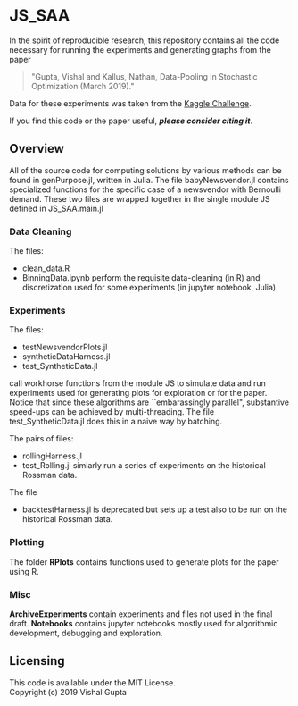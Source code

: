 # JS_SAA

In the spirit of reproducible research, this repository contains all the code necessary for running the experiments and generating graphs from the paper 
> "Gupta, Vishal and Kallus, Nathan, Data-Pooling in Stochastic Optimization (March 2019)."

Data for these experiments was taken from the [Kaggle Challenge](https://www.kaggle.com/c/rossmann-store-sales).

If you find this code or the paper useful, ***please consider citing it***.

## Overview
All of the source code for computing solutions by various methods can be found in genPurpose.jl, written in Julia.  The file babyNewsvendor.jl contains specialized functions for the specific case of a newsvendor with Bernoulli demand.   These two files are wrapped together in the single module JS defined in JS_SAA.main.jl

### Data Cleaning
The files:
  - clean_data.R
  - BinningData.ipynb
perform the requisite data-cleaning (in R) and discretization used for some experiments (in jupyter notebook, Julia).   

### Experiments
The files:
  - testNewsvendorPlots.jl
  - syntheticDataHarness.jl
  - test_SyntheticData.jl

call workhorse functions from the module JS to simulate data and run experiments used for generating plots for exploration or for the paper.  Notice that since these algorithms are ``embarassingly parallel", substantive speed-ups can be achieved by multi-threading.  The file test_SyntheticData.jl does this in a naive way by batching.  

The pairs of files: 
  - rollingHarness.jl
  - test_Rolling.jl
simiarly run a series of experiments on the historical Rossman data.  

The file 
  - backtestHarness.jl
is deprecated but sets up a test also to be run on the historical Rossman data.

### Plotting 
The folder **RPlots** contains functions used to generate plots for the paper using R.    

### Misc
**ArchiveExperiments** contain experiments and files not used in the final draft.  **Notebooks** contains jupyter notebooks mostly used for algorithmic development, debugging and exploration.    


## Licensing

This code is available under the MIT License.  
Copyright (c) 2019 Vishal Gupta
